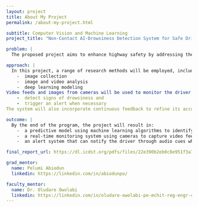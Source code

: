 ```yaml
---
layout: project
title: About My Project
permalink: /about-my-project.html

subtitle: Computer Vision and Machine Learning
project_title: "Non-Contact AI-Drowsiness Detection System for Safe Driving"

problem: |
  The proposed project aims to enhance highway safety by addressing the critical issue of driver drowsiness, a major factor contributing to accidents, severe crashes, and fatalities.

approach: |
  In this project, a range of research methods will be employed, including:
    -  image collection
    -  image and video analysis
    -  deep learning modeling
Video feeds and images from cameras will be used to monitor the driver's eye movements providing real-time data on their state. Deep learning predictive models will be developed to:
    -  detect signs of drowsiness and
    -  trigger an alert when necessary
The system will also incorporate continuous feedback to refine its accuracy and reliability over time.

outcome: |
  By the end of the program, the project will result in:
    -  a predictive model using machine learning algorithms to identify signs of drowsiness in real-time by analyzing images and video data
    -  a real-time monitoring system using cameras to capture video feeds of the driver.
    -  an alert system that can notify the driver through audio cues when signs of drowsiness are detected.

final_report_url: https://dl.icdst.org/pdfs/files/22e390b2eb0c8e951f3a742fda5b2d1d.pdf

grad_mentor:
  name: Pelumi Abiodun
  linkedin: https://linkedin.com/in/abiodunpo/

faculty_mentor:
  name: Dr. Oludare Owolabi
  linkedin: https://linkedin.com/in/oludare-owolabi-pe-mchit-reg-engr-coren-6766a299/
---
```

